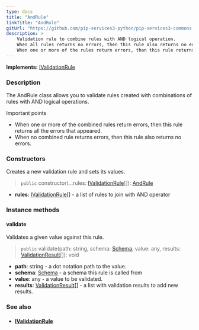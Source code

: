 ```yaml
---
type: docs
title: "AndRule"
linkTitle: "AndRule"
gitUrl: "https://github.com/pip-services3-python/pip-services3-commons-python"
description: >
    Validation rule to combine rules with AND logical operation.
    When all rules returns no errors, then this rule also returns no errors.
    When one or more of the rules return errors, than this rule returns all errors.
---
```


**Implements:** [IValidationRule](../ivalidation_rule)

### Description

The AndRule class allows you to validate rules created with combinations of rules with AND logical operations.

Important points

-  When one or more of the combined rules return errors, then this rule returns all the errors that appeared.
-  When no combined rule returns errors, then this rule also returns no errors.

### Constructors
Creates a new validation rule and sets its values.

> `public` constructor(...rules: [IValidationRule](../ivalidation_rule)[]): [AndRule]()

- **rules**: [IValidationRule](../ivalidation_rule)[] - a list of rules to join with AND operator

### Instance methods

#### validate
Validates a given value against this rule.

> `public` validate(path: string, schema: [Schema](../schema), value: any, results: [ValidationResult](../validation_result)[]): void

- **path**: string - a dot notation path to the value.
- **schema**: [Schema](../schema) - a schema this rule is called from
- **value**: any - a value to be validated.
- **results**: [ValidationResult](../validation_result)[] - a list with validation results to add new results.



### See also
- #### [IValidationRule](../ivalidation_rule)
